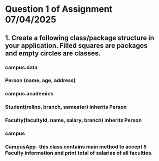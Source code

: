# Question 1 of Assignment 07/04/2025
## 1. Create a following class/package structure in your application.  Filled squares are packages and empty circles are classes.
### campus.data
### Person (name, age, address)
### campus.academics
### Student(rollno, branch, semester) inherits Person
### Faculty(facultyId, name, salary, branch)  inherits Person
### campus
### CampusApp- this class contains main method to accept 5 Faculty information and print total of salaries of all faculties.
